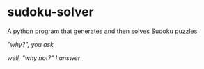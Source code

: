 # sudoku-solver
A python program that generates and then solves Sudoku puzzles

*"why?", you ask*

*well, "why not?" I answer*
